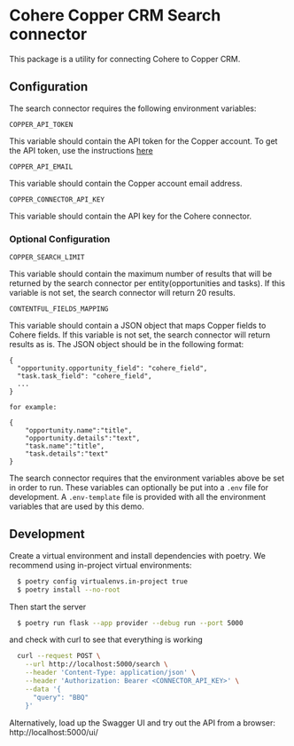 # Cohere Copper CRM Search connector

This package is a utility for connecting Cohere to Copper CRM.

## Configuration

The search connector requires the following environment variables:

```
COPPER_API_TOKEN
```

This variable should contain the API token for the Copper account.
To get the API token, use the
instructions [here](https://developer.copper.com/introduction/authentication.html#api-keys)

```
COPPER_API_EMAIL
```

This variable should contain the Copper account email address.

```
COPPER_CONNECTOR_API_KEY
```

This variable should contain the API key for the Cohere connector.

### Optional Configuration

```
COPPER_SEARCH_LIMIT
```

This variable should contain the maximum number of results
that will be returned by the search connector per entity(opportunities and tasks).
If this variable is not set, the search connector will return 20 results.

```
CONTENTFUL_FIELDS_MAPPING
```

This variable should contain a JSON object that maps Copper fields to Cohere fields.
If this variable is not set, the search connector will return results as is.
The JSON object should be in the following format:

```
{
  "opportunity.opportunity_field": "cohere_field",
  "task.task_field": "cohere_field",
  ...
}

for example:

{
    "opportunity.name":"title",
    "opportunity.details":"text",
    "task.name":"title",
    "task.details":"text"
}
```

The search connector requires that the environment variables above
be set in order to run. These variables can optionally be put into a `.env` file for development.
A `.env-template` file is provided with all the environment variables that are used by this demo.

## Development

Create a virtual environment and install dependencies with poetry. We recommend using in-project virtual environments:

```bash
  $ poetry config virtualenvs.in-project true
  $ poetry install --no-root
```

Then start the server

```bash
  $ poetry run flask --app provider --debug run --port 5000
```

and check with curl to see that everything is working

```bash
  curl --request POST \
    --url http://localhost:5000/search \
    --header 'Content-Type: application/json' \
    --header 'Authorization: Bearer <CONNECTOR_API_KEY>' \
    --data '{
      "query": "BBQ"
    }'
```

Alternatively, load up the Swagger UI and try out the API from a browser: http://localhost:5000/ui/
